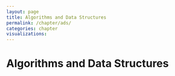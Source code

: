 ```yaml
---
layout: page
title: Algorithms and Data Structures
permalink: /chapter/ads/
categories: chapter
visualizations:
---
```


# Algorithms and Data Structures
